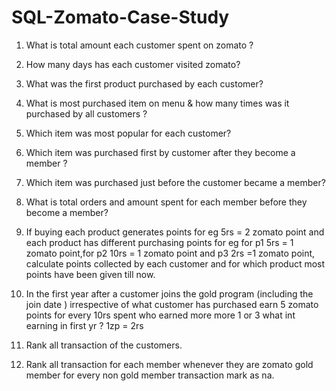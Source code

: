 # SQL-Zomato-Case-Study

1. What is total amount each customer spent on zomato ?

2. How many days has each customer visited zomato?
3. What was the first product purchased by each customer?
4. What is most purchased item on menu & how many times was it purchased by all customers ?
5. Which item was most popular for each customer?
6. Which item was purchased first by customer after they become a member ?
7.  Which item was purchased just before the customer became a member?
8.  What is total orders and amount spent for each member before they become a member?
9. If buying each product generates points for eg 5rs = 2 zomato point and each product has different purchasing points for eg for p1 5rs = 1 zomato point,for p2 10rs = 1 zomato point and p3 2rs =1 zomato point, calculate points collected by each customer and for which product most points have been given till now. 
10. In the first year after a customer joins the gold program (including the join date ) irrespective of what customer has purchased earn 5 zomato points for every 10rs spent who earned more more 1 or 3 what int earning in first yr ? 1zp = 2rs
11. Rank all transaction of the customers.
12. Rank all transaction for each member whenever they are zomato gold member for every non gold member transaction mark as na.  
